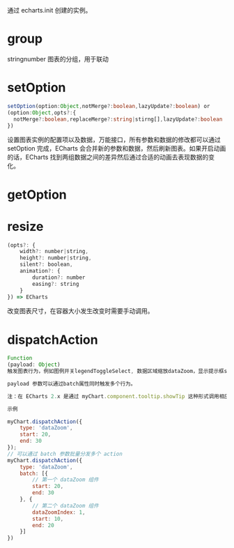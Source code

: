 通过 echarts.init 创建的实例。

# group
stringnumber
图表的分组，用于联动

# setOption
```ts
setOption(option:Object,notMerge?:boolean,lazyUpdate?:boolean) or
(option:Object,opts?:{
  notMerge?:boolean,replaceMerge?:string|stirng[],lazyUpdate?:boolean
})
```
设置图表实例的配置项以及数据，万能接口，所有参数和数据的修改都可以通过 setOption 完成，ECharts 会合并新的参数和数据，然后刷新图表。如果开启动画的话，ECharts 找到两组数据之间的差异然后通过合适的动画去表现数据的变化。

# getOption
# resize
```js
(opts?: {
    width?: number|string,
    height?: number|string,
    silent?: boolean,
    animation?: {
        duration?: number
        easing?: string
    }
}) => ECharts
```
改变图表尺寸，在容器大小发生改变时需要手动调用。
# dispatchAction
```js
Function
(payload: Object)
触发图表行为，例如图例开关legendToggleSelect, 数据区域缩放dataZoom，显示提示框showTip等等，更多见 action 和 events 的文档。

payload 参数可以通过batch属性同时触发多个行为。

注：在 ECharts 2.x 是通过 myChart.component.tooltip.showTip 这种形式调用相应的接口触发图表行为，入口很深，而且涉及到内部组件的组织。因此在 ECharts 3 里统一改为 dispatchAction 的形式。

示例

myChart.dispatchAction({
    type: 'dataZoom',
    start: 20,
    end: 30
});
// 可以通过 batch 参数批量分发多个 action
myChart.dispatchAction({
    type: 'dataZoom',
    batch: [{
        // 第一个 dataZoom 组件
        start: 20,
        end: 30
    }, {
        // 第二个 dataZoom 组件
        dataZoomIndex: 1,
        start: 10,
        end: 20
    }]
})
```

